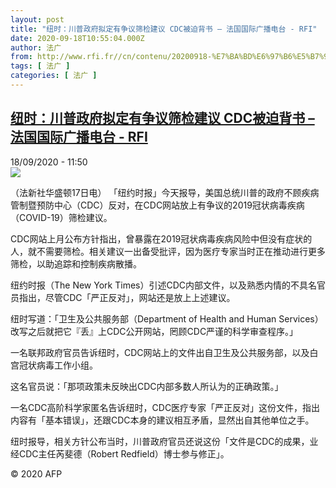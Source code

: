 ```yaml
---
layout: post
title: "纽时：川普政府拟定有争议筛检建议 CDC被迫背书 – 法国国际广播电台 - RFI"
date: 2020-09-18T10:55:04.000Z
author: 法广
from: http://www.rfi.fr//cn/contenu/20200918-%E7%BA%BD%E6%97%B6%E5%B7%9D%E6%99%AE%E6%94%BF%E5%BA%9C%E6%8B%9F%E5%AE%9A%E6%9C%89%E4%BA%89%E8%AE%AE%E7%AD%9B%E6%A3%80%E5%BB%BA%E8%AE%AE-cdc%E8%A2%AB%E8%BF%AB%E8%83%8C%E4%B9%A6
tags: [ 法广 ]
categories: [ 法广 ]
---
```

<!--1600426504000-->
[纽时：川普政府拟定有争议筛检建议 CDC被迫背书 – 法国国际广播电台 - RFI](http://www.rfi.fr//cn/contenu/20200918-%E7%BA%BD%E6%97%B6%E5%B7%9D%E6%99%AE%E6%94%BF%E5%BA%9C%E6%8B%9F%E5%AE%9A%E6%9C%89%E4%BA%89%E8%AE%AE%E7%AD%9B%E6%A3%80%E5%BB%BA%E8%AE%AE-cdc%E8%A2%AB%E8%BF%AB%E8%83%8C%E4%B9%A6)
------

<div>
<div>18/09/2020 - 11:50</div><img src="https://s.rfi.fr/media/display/1c377ad8-f996-11ea-b9f2-005056a964fe/w:310/p:16x9/int0014b.200918175002.jpg"><div class="t-content__body u-clearfix">            <p>（法新社华盛顿17日电）    「纽约时报」今天报导，美国总统川普的政府不顾疾病管制暨预防中心（CDC）反对，在CDC网站放上有争议的2019冠状病毒疾病（COVID-19）筛检建议。</p><p>    CDC网站上月公布方针指出，曾暴露在2019冠状病毒疾病风险中但没有症状的人，就不需要筛检。相关建议一出备受批评，因为医疗专家当时正在推动进行更多筛检，以助追踪和控制疾病散播。</p><p>    纽约时报（The New York Times）引述CDC内部文件，以及熟悉内情的不具名官员指出，尽管CDC「严正反对」，网站还是放上上述建议。</p><p>    纽时写道：「卫生及公共服务部（Department of Health and Human Services）改写之后就把它『丢』上CDC公开网站，罔顾CDC严谨的科学审查程序。」</p><p>    一名联邦政府官员告诉纽时，CDC网站上的文件出自卫生及公共服务部，以及白宫冠状病毒工作小组。</p><p>    这名官员说：「那项政策未反映出CDC内部多数人所认为的正确政策。」</p><p>    一名CDC高阶科学家匿名告诉纽时，CDC医疗专家「严正反对」这份文件，指出内容有「基本错误」，还跟CDC本身的建议相互矛盾，显然出自其他单位之手。</p><p>    纽时报导，相关方针公布当时，川普政府官员还说这份「文件是CDC的成果，业经CDC主任芮斐德（Robert Redfield）博士参与修正」。</p>            <p class="t-copyright">© 2020 AFP</p>        </div>
</div>
